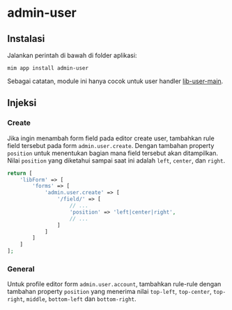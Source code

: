 # admin-user

## Instalasi

Jalankan perintah di bawah di folder aplikasi:

```
mim app install admin-user
```

Sebagai catatan, module ini hanya cocok untuk user handler [lib-user-main](https://github.com/getmim/lib-user-main).

## Injeksi

### Create

Jika ingin menambah form field pada editor create user, tambahkan rule field tersebut pada form `admin.user.create`.
Dengan tambahan property `position` untuk menentukan bagian mana field tersebut akan ditampilkan. Nilai `position` yang
diketahui sampai saat ini adalah `left`, `center`, dan `right`.

```php
return [
    'libForm' => [
        'forms' => [
            'admin.user.create' => [
                '/field/' => [
                    // ...
                    'position' => 'left|center|right',
                    // ...
                ]
            ]
        ]
    ]
];
```

### General

Untuk profile editor form `admin.user.account`, tambahkan rule-rule dengan tambahan property `position` yang menerima
nilai `top-left`, `top-center`, `top-right`, `middle`, `bottom-left` dan `bottom-right`.